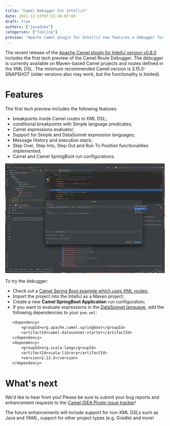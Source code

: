 ```yaml
---
title: "Camel Debugger For IntelliJ"
date: 2021-12-23T07:53:49-07:00
draft: true
authors: ["javaduke"]
categories: ["Tooling"]
preview: "Apache Camel plugin for IntelliJ now features a debugger for XML routes"
---
```


The recent release of the [Apache Camel plugin for IntelliJ version v0.8.0](https://plugins.jetbrains.com/plugin/9371-apache-camel) includes the first tech preview of the Camel Route Debugger. The debugger is currently available on Maven-based Camel projects and routes defined in the XML DSL. The minimum recommended Camel version is 3.15.0-SNAPSHOT (older versions also may work, but the functionality is limited).

# Features

The first tech preview includes the following features:

- breakpoints inside Camel routes in XML DSL;
- conditional breakpoints with Simple language predicates;
- Camel expressions evaluator;
- Support for Simple and DataSonnet expression languages;
- Message History and execution stack;
- Step Over, Step Into, Step Out and Run To Position functionalities implemented;
- Camel and Camel SpringBoot run configurations.

![](expressionEvaluator.png "Camel Debugger and Expression Evaluator")

To try the debugger:

- Check out a [Camel Spring Boot example which uses XML routes](https://github.com/apache/camel-spring-boot-examples/tree/main/xml);
- Import the project into the IntelliJ as a Maven project;
- Create a new **Camel SpringBoot Application** run configuration;
- If you want to evaluate expressions in the [DataSonnet language](https://camel.apache.org/components/3.13.x/languages/datasonnet-language.html), add the following dependencies to your `pom.xml`:
 ```
    <dependency>
        <groupId>org.apache.camel.springboot</groupId>
        <artifactId>camel-datasonnet-starter</artifactId>
    </dependency>
    <dependency>
        <groupId>org.scala-lang</groupId>
        <artifactId>scala-library</artifactId>
        <version>2.13.3</version>
    </dependency>
```

# What's next
We'd like to hear from you! Please be sure to submit your bug reports and enhancement requests to the [Camel IDEA Plugin issue tracker](https://github.com/camel-tooling/camel-idea-plugin/issues)! 

The future enhancements will include support for non-XML DSLs such as Java and YAML, support for other project types (e.g. Gradle) and more!
